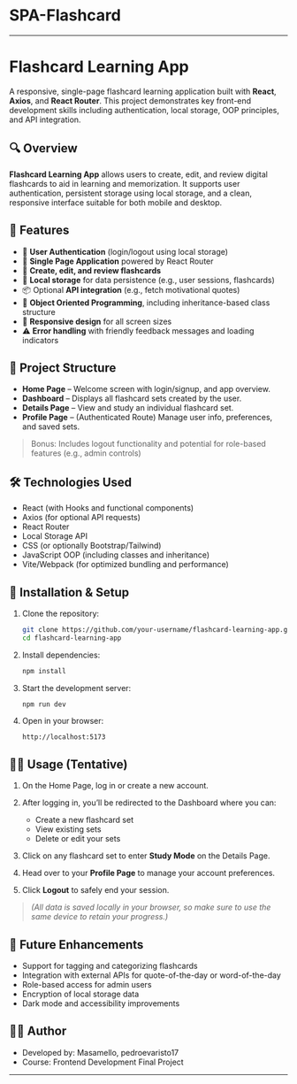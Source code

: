 # SPA-Flashcard

---

# Flashcard Learning App

A responsive, single-page flashcard learning application built with **React**, **Axios**, and **React Router**. This project demonstrates key front-end development skills including authentication, local storage, OOP principles, and API integration.

## 🔍 Overview

**Flashcard Learning App** allows users to create, edit, and review digital flashcards to aid in learning and memorization. It supports user authentication, persistent storage using local storage, and a clean, responsive interface suitable for both mobile and desktop.

## 🚀 Features

* 🔐 **User Authentication** (login/logout using local storage)
* 🔁 **Single Page Application** powered by React Router
* 🧠 **Create, edit, and review flashcards**
* 💾 **Local storage** for data persistence (e.g., user sessions, flashcards)
* 📦 Optional **API integration** (e.g., fetch motivational quotes)
* 🧱 **Object Oriented Programming**, including inheritance-based class structure
* 📱 **Responsive design** for all screen sizes
* ⚠️ **Error handling** with friendly feedback messages and loading indicators

## 📁 Project Structure

* **Home Page** – Welcome screen with login/signup, and app overview.
* **Dashboard** – Displays all flashcard sets created by the user.
* **Details Page** – View and study an individual flashcard set.
* **Profile Page** – (Authenticated Route) Manage user info, preferences, and saved sets.

> Bonus: Includes logout functionality and potential for role-based features (e.g., admin controls)

## 🛠️ Technologies Used

* React (with Hooks and functional components)
* Axios (for optional API requests)
* React Router
* Local Storage API
* CSS (or optionally Bootstrap/Tailwind)
* JavaScript OOP (including classes and inheritance)
* Vite/Webpack (for optimized bundling and performance)

## 🔧 Installation & Setup

1. Clone the repository:

   ```bash
   git clone https://github.com/your-username/flashcard-learning-app.git
   cd flashcard-learning-app
   ```

2. Install dependencies:

   ```bash
   npm install
   ```

3. Start the development server:

   ```bash
   npm run dev
   ```

4. Open in your browser:

   ```
   http://localhost:5173
   ```

## 👨‍🏫 Usage (Tentative)

1. On the Home Page, log in or create a new account.
2. After logging in, you’ll be redirected to the Dashboard where you can:

   * Create a new flashcard set
   * View existing sets
   * Delete or edit your sets
3. Click on any flashcard set to enter **Study Mode** on the Details Page.
4. Head over to your **Profile Page** to manage your account preferences.
5. Click **Logout** to safely end your session.

> *(All data is saved locally in your browser, so make sure to use the same device to retain your progress.)*

## 🧪 Future Enhancements

* Support for tagging and categorizing flashcards
* Integration with external APIs for quote-of-the-day or word-of-the-day
* Role-based access for admin users
* Encryption of local storage data
* Dark mode and accessibility improvements

## 🧑‍💻 Author

* Developed by: Masamello, pedroevaristo17
* Course: Frontend Development Final Project

---

